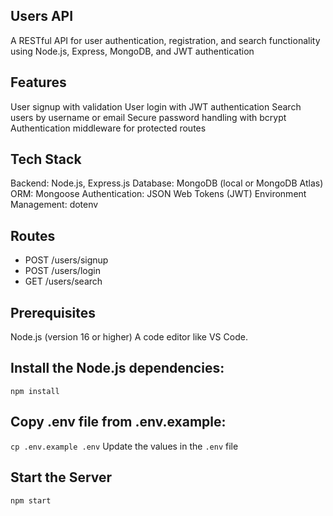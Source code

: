 ## Users API
A RESTful API for user authentication, registration, and search functionality using Node.js, Express, MongoDB, and JWT authentication 

## Features 
User signup with validation
User login with JWT authentication
Search users by username or email
Secure password handling with bcrypt
Authentication middleware for protected routes

## Tech Stack
Backend: Node.js, Express.js
Database: MongoDB (local or MongoDB Atlas)
ORM: Mongoose
Authentication: JSON Web Tokens (JWT)
Environment Management: dotenv 

## Routes
- POST /users/signup
- POST /users/login
- GET /users/search  

## Prerequisites
Node.js (version 16 or higher) A code editor like VS Code.

## Install the Node.js dependencies:
```npm install```

## Copy .env file from .env.example:
```cp .env.example .env```
Update the values in the `.env` file

## Start the Server
```npm start```